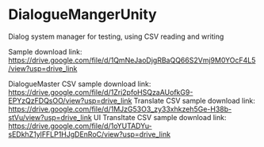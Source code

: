 # DialogueMangerUnity
Dialog system manager for testing, using CSV reading and writing

Sample download link:
https://drive.google.com/file/d/1QmNeJaoDjgRBaQQ66S2Vmj9M0YOcF4L5/view?usp=drive_link

DialogueMaster CSV sample download link:
https://drive.google.com/file/d/1Zri2pfoHSQzaAUofkG9-EPYzQzFDQsOO/view?usp=drive_link
Translate CSV sample download link:
https://drive.google.com/file/d/1MJzG53O3_zy33xhkzeh5Ge-H38b-stVu/view?usp=drive_link
UI Transltate CSV sample download link:
https://drive.google.com/file/d/1oYUTADYu-sEDkhZ1ylFFLP1HJgDEnRoC/view?usp=drive_link
